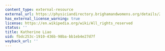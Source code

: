 ```yaml
---
content_type: external-resource
external_url: https://physiciandirectory.brighamandwomens.org/details/221/katherine-liao-rheumatology-boston
has_external_license_warning: true
license: https://en.wikipedia.org/wiki/All_rights_reserved
status: ''
title: Katherine Liao
uid: fbdc253c-1910-436b-98ba-bb1eb4e27d7f
wayback_url: ''
---
```

